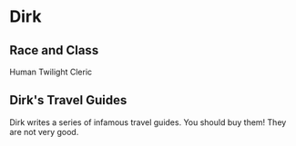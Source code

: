 # Dirk

## Race and Class

Human Twilight Cleric

## Dirk's Travel Guides

Dirk writes a series of infamous travel guides. You should buy them! They are not very good.
